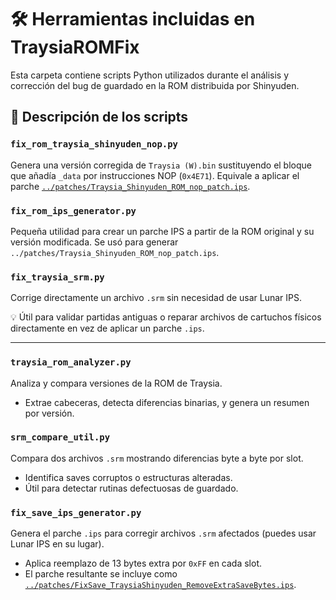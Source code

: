 # 🛠️ Herramientas incluidas en TraysiaROMFix

Esta carpeta contiene scripts Python utilizados durante el análisis y corrección del bug de guardado en la ROM distribuida por Shinyuden.

## 📄 Descripción de los scripts

### `fix_rom_traysia_shinyuden_nop.py`
Genera una versión corregida de `Traysia (W).bin` sustituyendo el bloque que añadía `_data` por instrucciones NOP (`0x4E71`). Equivale a aplicar el parche [`../patches/Traysia_Shinyuden_ROM_nop_patch.ips`](../patches/Traysia_Shinyuden_ROM_nop_patch.ips).

### `fix_rom_ips_generator.py`
Pequeña utilidad para crear un parche IPS a partir de la ROM original y su versión modificada. Se usó para generar `../patches/Traysia_Shinyuden_ROM_nop_patch.ips`.

### `fix_traysia_srm.py`
Corrige directamente un archivo `.srm` sin necesidad de usar Lunar IPS.

💡 Útil para validar partidas antiguas o reparar archivos de cartuchos físicos directamente en vez de aplicar un parche `.ips`.

---

### `traysia_rom_analyzer.py`
Analiza y compara versiones de la ROM de Traysia.
- Extrae cabeceras, detecta diferencias binarias, y genera un resumen por versión.

### `srm_compare_util.py`
Compara dos archivos `.srm` mostrando diferencias byte a byte por slot.
- Identifica saves corruptos o estructuras alteradas.
- Útil para detectar rutinas defectuosas de guardado.

### `fix_save_ips_generator.py`
Genera el parche `.ips` para corregir archivos `.srm` afectados (puedes usar Lunar IPS en su lugar).
- Aplica reemplazo de 13 bytes extra por `0xFF` en cada slot.
- El parche resultante se incluye como [`../patches/FixSave_TraysiaShinyuden_RemoveExtraSaveBytes.ips`](../patches/FixSave_TraysiaShinyuden_RemoveExtraSaveBytes.ips).
